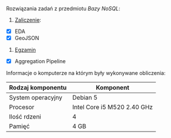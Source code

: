 Rozwiązania zadań z przedmiotu *Bazy NoSQL*:

1. [Zaliczenie](zaliczenie.md):
 - [x] EDA
 - [x] GeoJSON
1. [Egzamin](egzamin.md)
 - [x] Aggregation Pipeline


Informacje o komputerze na którym były wykonywane obliczenia:

| Rodzaj komponentu     | Komponent                       |
|-----------------------|---------------------------------|
| System operacyjny     | Debian 5                        |
| Procesor              | Intel Core i5 M520 2.40 GHz    |
| Ilość rdzeni          | 4                               |
| Pamięć                | 4 GB                          |
